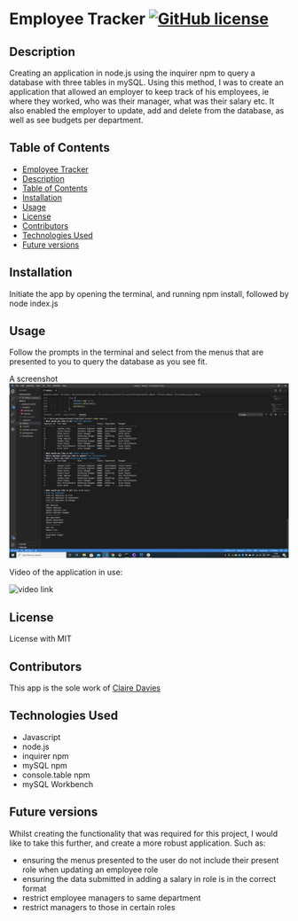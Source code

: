 # Employee Tracker [![GitHub license](https://img.shields.io/github/license/ClaireMDavies/employee-tracker?style=for-the-badge)](https://github.com/ClaireMDavies/employee-tracker/blob/main/LICENSE)

## Description
Creating an application in node.js using the inquirer npm to query a database with three tables in mySQL. Using this method, I was to create an application that allowed an employer to keep track of his employees, ie where they worked, who was their manager, what was their salary etc.  It also enabled the employer to update, add and delete from the database, as well as see budgets per department. 

## Table of Contents
  - [Employee Tracker](#employee-tracker)
  - [Description](#description)
  - [Table of Contents](#table-of-contents)
  - [Installation](#installation)
  - [Usage](#usage)
  - [License](#license)
  - [Contributors](#contributors)
  - [Technologies Used](#technologies-used)
  - [Future versions](#future-versions)

## Installation
Initiate the app by opening the terminal, and running npm install, followed by node index.js

## Usage
Follow the prompts in the terminal and select from the menus that are presented to you to query the database as you see fit.

A screenshot 
![employee-tracker.png](employee-tracker.png)

Video of the application in use:

![video link](https://drive.google.com/file/d/13UYbYlhI3aWNIWkWd4mKHETiawh8v55Q/view)

## License
License with MIT

## Contributors
This app is the sole work of [Claire Davies](https://github.com/ClaireMDavies)

## Technologies Used
- Javascript
- node.js
- inquirer npm
- mySQL npm
- console.table npm
- mySQL Workbench
    

## Future versions
Whilst creating the functionality that was required for this project, I would like to take this further, and create a more robust application.  Such as:

- ensuring the menus presented to the user do not include their present role when updating an employee role
- ensuring the data submitted in adding a salary in role is in the correct format
- restrict employee managers to same department
- restrict managers to those in certain roles
 
  